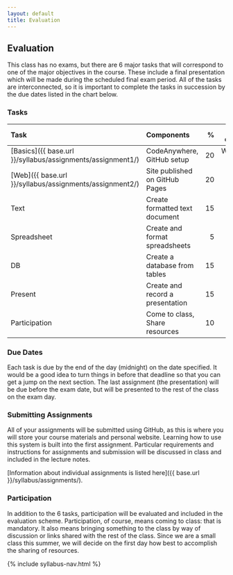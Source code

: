 ```yaml
---
layout: default
title: Evaluation
---
```


## Evaluation

This class has no exams, but there are 6 major tasks that will correspond to one of the major objectives in the course. 
These include a final presentation which will be made during the scheduled final exam period. 
All of the tasks are interconnected, so it is important to complete the tasks in succession by the due dates listed in the chart below. 

### Tasks

| **Task** | **Components** | **%** | **Due date** |  
| :------- | :------------- | ----: | -----------: |  
| [Basics]({{ base.url }}/syllabus/assignments/assignment1/) | CodeAnywhere, GitHub setup | 20 | Week 1 |  
| [Web]({{ base.url }}/syllabus/assignments/assignment2/) | Site published on GitHub Pages | 20 | 6 July |  
| Text | Create formatted text document | 15 | 13 July |  
| Spreadsheet | Create and format spreadsheets | 5 | 15 July |  
| DB | Create a database from tables | 15 | 20 July |  
| Present | Create and record a presentation | 15 | 25 July |  
| Participation | Come to class, Share resources | 10 | N/A |  

### Due Dates

Each task is due by the end of the day (midnight) on the date specified. 
It would be a good idea to turn things in before that deadline so that you can get a jump on the next section. 
The last assignment (the presentation) will be due before the exam date, but will be presented to the rest of the class on the exam day. 

### Submitting Assignments

All of your assignments will be submitted using GitHub, as this is where you will store your course materials and personal website. 
Learning how to use this system is built into the first assignment. 
Particular requirements and instructions for assignments and submission will be discussed in class and included in the lecture notes. 

[Information about individual assignments is listed here]({{ base.url }}/syllabus/assignments/).

### Participation

In addition to the 6 tasks, participation will be evaluated and included in the evaluation scheme. 
Participation, of course, means coming to class: that is mandatory. 
It also means bringing something to the class by way of discussion or links shared with the rest of the class. 
Since we are a small class this summer, we will decide on the first day how best to accomplish the sharing of resources. 

{% include syllabus-nav.html %}